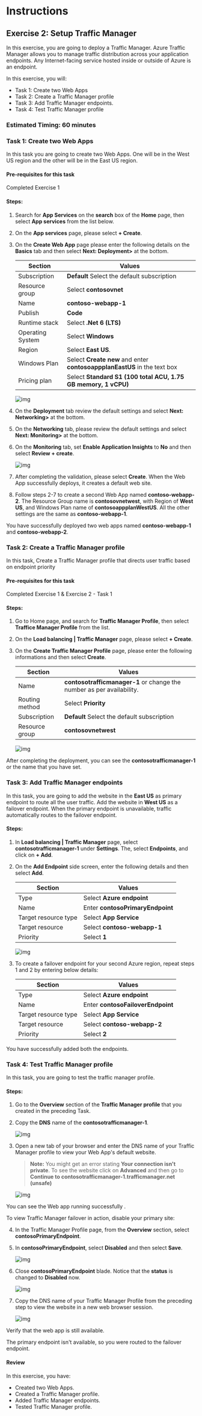 # Instructions

## Exercise 2: Setup Traffic Manager

In this exercise, you are going to deploy a Traffic Manager. Azure Traffic Manager allows you to manage traffic distribution across your application endpoints. Any Internet-facing service hosted inside or outside of Azure is an endpoint.

In this exercise, you will:

+ Task 1: Create two Web Apps
+ Task 2: Create a Traffic Manager profile
+ Task 3: Add Traffic Manager endpoints.
+ Task 4: Test Traffic Manager profile

### Estimated Timing: 60 minutes

### Task 1: Create two Web Apps

In this task you are going to create two Web Apps. One will be in the West US region and the other will be in the East US region.

#### Pre-requisites for this task

Completed Exercise 1

#### Steps:

1. Search for **App Services** on the **search** box of the **Home** page, then select **App services** from the list below.

2. On the **App services** page, please select **+ Create**.

3. On the **Create Web App** page please enter the following details on the **Basics** tab and then select **Next: Deployment>** at the bottom.

    | Section | Values |
    | ------- | ------ |
    | Subscription | **Default** Select the default subscription |
    | Resource group | Select **contosovnet** |
    | Name | **contoso-webapp-1** |
    | Publish | **Code** |
    | Runtime stack | Select **.Net 6 (LTS)** |
    | Operating System | Select **Windows** |
    | Region | Select **East US**. |
    | Windows Plan | Select **Create new** and enter **contosoappplanEastUS** in the text box |
    | Pricing plan | Select **Standard S1 (100 total ACU, 1.75 GB memory, 1 vCPU)** |

    ![img](../media/traf1.png)

4. On the **Deployment** tab review the default settings and select **Next: Networking>** at the bottom.

5. On the **Networking** tab, please review the default settings and select **Next: Monitoring>** at the bottom.

6. On the **Monitoring** tab, set **Enable Application Insights** to **No** and then select **Review + create**.

    ![img](../media/traf2.png)

7. After completing the validation, please select **Create**. When the Web App successfully deploys, it creates a default web site.

8. Follow steps 2-7 to create a second Web App named **contoso-webapp-2**. The Resource Group name is **contosovnetwest**, with Region of **West US**, and Windows Plan name of **contosoappplanWestUS**. All the other settings are the same as **contoso-webapp-1**.

You have successfully deployed two web apps named **contoso-webapp-1** and **contoso-webapp-2**.

### Task 2: Create a Traffic Manager profile

In this task, Create a Traffic Manager profile that directs user traffic based on endpoint priority

#### Pre-requisites for this task

Completed Exercise 1 & Exercise 2 - Task 1

#### Steps:

1. Go to Home page, and search for **Traffic Manager Profile**, then select **Traffice Manager Profile** from the list.

2.  On the **Load balancing | Traffic Manager** page, please select **+ Create**.

3. On the **Create Traffic Manager Profile** page, please enter the following informations and then select **Create**. 

    | Section | Values |
    | ------- | ------ |
    | Name | **contosotrafficmanager-1** or change the number as per availability. |
    | Routing method | Select **Priority** |
    | Subscription | **Default** Select the default subscription |
    | Resource group | **contosovnetwest** |
 
    ![img](../media/az_305-trafficmanager.png)
 
After completing the deployment, you can see the **contosotrafficmanager-1** or the name that you have set.

### Task 3: Add Traffic Manager endpoints

In this task, you are going to add the website in the **East US** as primary endpoint to route all the user traffic. Add the website in **West US** as a failover endpoint. When the primary endpoint is unavailable, traffic automatically routes to the failover endpoint.

#### Steps:

1. In **Load balancing | Traffic Manager** page, select **contosotrafficmanager-1** under **Settings**. The, select **Endpoints**, and click on **+ Add**. 


2. On the **Add Endpoint** side screen, enter the following details and then select **Add**.

    | Section | Values |
    | ------- | ------ |
    | Type | Select **Azure endpoint**  |
    | Name | Enter **contosoPrimaryEndpoint** |
    | Target resource type | Select **App Service** |
    | Target resource | Select **contoso-webapp-1** |
    | Priority | Select **1** |

    ![img](../media/traf4.png)

3. To create a failover endpoint for your second Azure region, repeat steps 1 and 2 by entering below details:

    | Section | Values |
    | ------- | ------ |
    | Type | Select **Azure endpoint**  |
    | Name | Enter **contosoFailoverEndpoint** |
    | Target resource type | Select **App Service** |
    | Target resource | Select **contoso-webapp-2** |
    | Priority | Select **2** |

You have successfully added both the endpoints.

### Task 4: Test Traffic Manager profile

In this task, you are going to test the traffic manager profile.

#### Steps: 

1. Go to the **Overview** section of the **Traffic Manager profile** that you created in the preceding Task.

2. Copy the **DNS** name of the **contosotrafficmanager-1**.

    ![img](../media/traf5.png)

3. Open a new tab of your browser and enter the DNS name of your Traffic Manager profile to view your Web App's default website.

    >**Note:** You might get an error stating **Your connection isn't private**. To see the website click on **Advanced** and then go to **Continue to contosotrafficmanager-1.trafficmanager.net (unsafe)**

    ![img](../media/traf6.png)

You can see the Web app running successfully .

To view Traffic Manager failover in action, disable your primary site:

4. In the Traffic Manager Profile page, from the **Overview** section, select **contosoPrimaryEndpoint**.

5. In **contosoPrimaryEndpoint**, select **Disabled** and then select **Save**.

    ![img](../media/traf7.png)

6. Close **contosoPrimaryEndpoint** blade. Notice that the **status** is changed to **Disabled** now.

    ![img](../media/traf8.png)

7. Copy the DNS name of your Traffic Manager Profile from the preceding step to view the website in a new web browser session.

    ![img](../media/traf6.png)

Verify that the web app is still available.

The primary endpoint isn't available, so you were routed to the failover endpoint.

#### Review

In this exercise, you have:

- Created two Web Apps.
- Created a Traffic Manager profile.
- Added Traffic Manager endpoints.
- Tested Traffic Manager profile.
